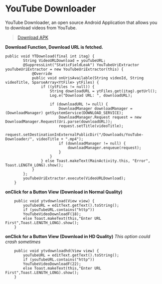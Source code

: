 # YouTube Downloader
YouTube Downloader, an open source Android Application that allows you to download videos from YouTube.

> [Download APK](codeseasy.com/download/youtube-downloader/)

**Download Function, Download URL is fetched.**

``` 
public void YTDownload(final int itag) {
        String VideoURLDownload = youTubeURL;
        @SuppressLint("StaticFieldLeak") YouTubeUriExtractor youTubeUriExtractor = new YouTubeUriExtractor(this) {
            @Override
            public void onUrisAvailable(String videoId, String videoTitle, SparseArray<YtFile> ytFiles) {
                if ((ytFiles != null)) {
                    String downloadURL = ytFiles.get(itag).getUrl();
                    Log.e("Download URL: ", downloadURL);

                    if (downloadURL != null) {
                        DownloadManager downloadManager = (DownloadManager) getSystemService(DOWNLOAD_SERVICE);
                        DownloadManager.Request request = new DownloadManager.Request(Uri.parse(downloadURL));
                        request.setTitle(videoTitle);
                        request.setDestinationInExternalPublicDir("/Downloads/YouTube-Downloader/", videoTitle + ".mp4");
                        if (downloadManager != null) {
                            downloadManager.enqueue(request);
                        }
                    }
                } else Toast.makeText(MainActivity.this, "Error", Toast.LENGTH_LONG).show();
            }
        };
        youTubeUriExtractor.execute(VideoURLDownload);
    }
```

**onClick for a Button View (Download in Normal Quality)**

```
    public void ytvdownload(View view) {
        youTubeURL = editText.getText().toString();
        if (youTubeURL.contains("http"))
        YouTubeVideoDownloadF(18);
        else Toast.makeText(this,"Enter URL First",Toast.LENGTH_LONG).show();
    }
```

**onClick for a Button View (Download in HD Quality)**
_This option could crash sometimes_
```
    public void ytvdownloadhd(View view) {
        youTubeURL = editText.getText().toString();
        if (youTubeURL.contains("http"))
        YouTubeVideoDownloadF(22);
        else Toast.makeText(this,"Enter URL First",Toast.LENGTH_LONG).show();
    }
```
